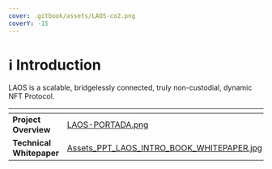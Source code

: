 ```yaml
---
cover: .gitbook/assets/LAOS-co2.png
coverY: -15
---
```


# ℹ️ Introduction

LAOS is a scalable, bridgelessly connected, truly non-custodial, dynamic NFT Protocol.

<table data-card-size="large" data-view="cards"><thead><tr><th></th><th data-hidden data-card-cover data-type="files"></th><th data-hidden data-card-target data-type="content-ref"></th></tr></thead><tbody><tr><td>                  <strong>Project Overview</strong></td><td><a href=".gitbook/assets/LAOS-PORTADA.png">LAOS-PORTADA.png</a></td><td><a href="laos-project-overview/project-overview.md">project-overview.md</a></td></tr><tr><td>              <strong>Technical Whitepaper</strong></td><td><a href=".gitbook/assets/Assets_PPT_LAOS_INTRO_BOOK_WHITEPAPER.jpg">Assets_PPT_LAOS_INTRO_BOOK_WHITEPAPER.jpg</a></td><td><a href="https://github.com/freeverseio/laos-whitepaper/blob/main/laos.pdf">https://github.com/freeverseio/laos-whitepaper/blob/main/laos.pdf</a></td></tr></tbody></table>

